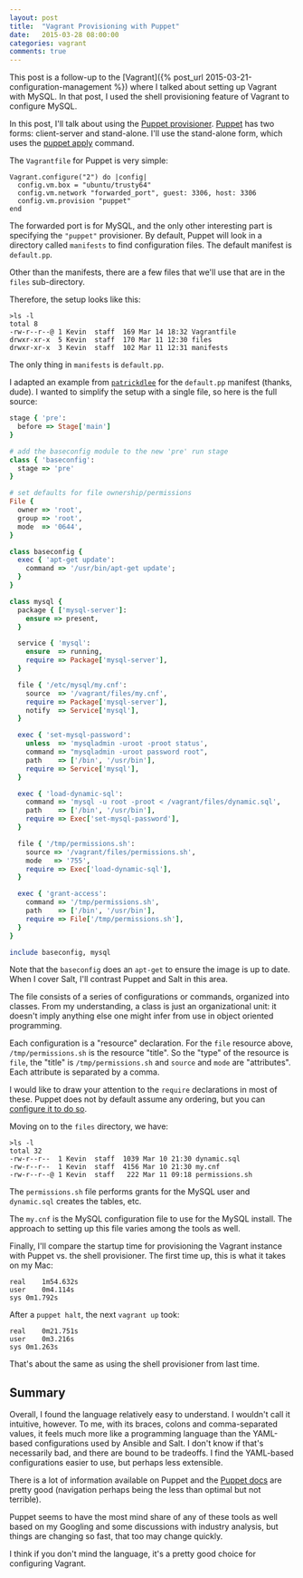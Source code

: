 ```yaml
---
layout: post
title:  "Vagrant Provisioning with Puppet"
date:   2015-03-28 08:00:00
categories: vagrant
comments: true
---
```


This post is a follow-up to the [Vagrant]({% post_url 2015-03-21-configuration-management %}) where I talked about setting up Vagrant with MySQL. In that post, I used the shell provisioning feature of Vagrant to configure MySQL.

In this post, I'll talk about using the [Puppet provisioner](https://docs.vagrantup.com/v2/provisioning/puppet_apply.html). [Puppet](https://puppetlabs.com/) has two forms: client-server and stand-alone. I'll use the stand-alone form, which uses the [puppet apply](https://docs.puppetlabs.com/references/3.6.latest/man/apply.html) command.

The `Vagrantfile` for Puppet is very simple:

```
Vagrant.configure("2") do |config|
  config.vm.box = "ubuntu/trusty64"
  config.vm.network "forwarded_port", guest: 3306, host: 3306
  config.vm.provision "puppet"
end
```

The forwarded port is for MySQL, and the only other interesting part is specifying the `"puppet"` provisioner. By default, Puppet will look in a directory called `manifests` to find configuration files. The default manifest is `default.pp`.

Other than the manifests, there are a few files that we'll use that are in the `files` sub-directory.

Therefore, the setup looks like this:

```
>ls -l
total 8
-rw-r--r--@ 1 Kevin  staff  169 Mar 14 18:32 Vagrantfile
drwxr-xr-x  5 Kevin  staff  170 Mar 11 12:30 files
drwxr-xr-x  3 Kevin  staff  102 Mar 11 12:31 manifests
```

The only thing in `manifests` is `default.pp`.

I adapted an example from [`patrickdlee`](https://github.com/patrickdlee/vagrant-examples/tree/master/example5) for the `default.pp` manifest (thanks, dude). I wanted to simplify the setup with a single file, so here is the full source:

```ruby
stage { 'pre':
  before => Stage['main']
}

# add the baseconfig module to the new 'pre' run stage
class { 'baseconfig':
  stage => 'pre'
}

# set defaults for file ownership/permissions
File {
  owner => 'root',
  group => 'root',
  mode  => '0644',
}

class baseconfig {
  exec { 'apt-get update':
    command => '/usr/bin/apt-get update';
  }
}

class mysql {
  package { ['mysql-server']:
    ensure => present,
  }

  service { 'mysql':
    ensure  => running,
    require => Package['mysql-server'],
  }

  file { '/etc/mysql/my.cnf':
    source  => '/vagrant/files/my.cnf',
    require => Package['mysql-server'],
    notify  => Service['mysql'],
  }

  exec { 'set-mysql-password':
    unless  => 'mysqladmin -uroot -proot status',
    command => "mysqladmin -uroot password root",
    path    => ['/bin', '/usr/bin'],
    require => Service['mysql'],
  }

  exec { 'load-dynamic-sql':
    command => 'mysql -u root -proot < /vagrant/files/dynamic.sql',
    path    => ['/bin', '/usr/bin'],
    require => Exec['set-mysql-password'],
  }

  file { '/tmp/permissions.sh':
    source => '/vagrant/files/permissions.sh',
    mode   => '755',
    require => Exec['load-dynamic-sql'],
  }

  exec { 'grant-access':
    command => '/tmp/permissions.sh',
    path    => ['/bin', '/usr/bin'],
    require => File['/tmp/permissions.sh'],
  }
}

include baseconfig, mysql
```

Note that the `baseconfig` does an `apt-get` to ensure the image is up to date. When I cover Salt, I'll contrast Puppet and Salt in this area.

The file consists of a series of configurations or commands, organized into classes. From my understanding, a class is just an organizational unit: it doesn't imply anything else one might infer from use in object oriented programming.

Each configuration is a "resource" declaration. For the `file` resource above, `/tmp/permissions.sh` is the resource "title". So the "type" of the resource is `file`, the "title" is `/tmp/permissions.sh` and `source` and `mode` are "attributes". Each attribute is separated by a comma.

I would like to draw your attention to the `require` declarations in most of these. Puppet does not by default assume any ordering, but you can [configure it to do so](https://docs.puppetlabs.com/puppet/latest/reference/lang_summary.html#ordering).

Moving on to the `files` directory, we have:

```
>ls -l
total 32
-rw-r--r--  1 Kevin  staff  1039 Mar 10 21:30 dynamic.sql
-rw-r--r--  1 Kevin  staff  4156 Mar 10 21:30 my.cnf
-rw-r--r--@ 1 Kevin  staff   222 Mar 11 09:18 permissions.sh
```

The `permissions.sh` file performs grants for the MySQL user and `dynamic.sql` creates the tables, etc.

The `my.cnf` is the MySQL configuration file to use for the MySQL install. The approach to setting up this file varies among the tools as well.

Finally, I'll compare the startup time for provisioning the Vagrant instance with Puppet vs. the shell provisioner. The first time up, this is what it takes on my Mac:

```
real	1m54.632s
user	0m4.114s
sys	0m1.792s
```

After a `puppet halt`, the next `vagrant up` took:


```
real	0m21.751s
user	0m3.216s
sys	0m1.263s
```

That's about the same as using the shell provisioner from last time.

## Summary

Overall, I found the language relatively easy to understand. I wouldn't call it intuitive, however. To me, with its braces, colons and comma-separated values, it feels much more like a programming language than the YAML-based configurations used by Ansible and Salt. I don't know if that's necessarily bad, and there are bound to be tradeoffs. I find the YAML-based configurations easier to use, but perhaps less extensible.

There is a lot of information available on Puppet and the [Puppet docs](http://docs.puppetlabs.com/) are pretty good (navigation perhaps being the less than optimal but not terrible).

Puppet seems to have the most mind share of any of these tools as well based on my Googling and some discussions with industry analysis, but things are changing so fast, that too may change quickly.

I think if you don't mind the language, it's a pretty good choice for configuring Vagrant.
